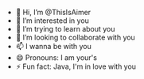 - 👋 Hi, I’m @ThisIsAimer
- 👀 I’m interested in you
- 🌱 I’m trying to learn about you
- 💞️ I’m looking to collaborate with you
- 📫 I wanna be with you
- 😄 Pronouns: I am your's
- ⚡ Fun fact: Java, I'm in love with you

<!---
ThisIsAimer/ThisIsAimer is a ✨ special ✨ repository because its `README.md` (this file) appears on your GitHub profile.
You can click the Preview link to take a look at your changes.
--->
